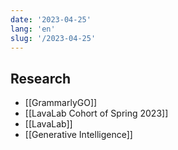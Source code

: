 ```yaml
---
date: '2023-04-25'
lang: 'en'
slug: '/2023-04-25'
---
```


## Research

- [[GrammarlyGO]]
- [[LavaLab Cohort of Spring 2023]]
- [[LavaLab]]
- [[Generative Intelligence]]

